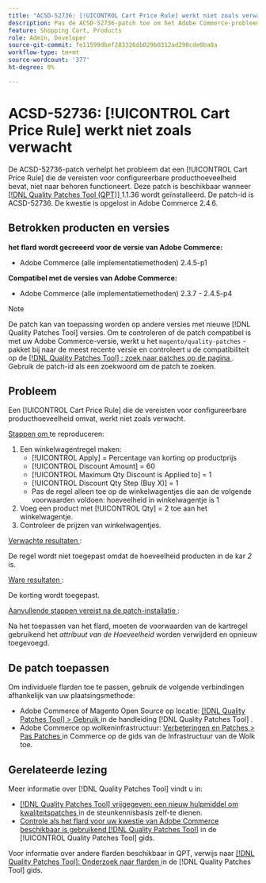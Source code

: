 ```yaml
---
title: "ACSD-52736: [!UICONTROL Cart Price Rule] werkt niet zoals verwacht"
description: Pas de ACSD-52736-patch toe om het Adobe Commerce-probleem op te lossen, waarbij een [!UICONTROL Cart Price Rule] die de vereisten voor configureerbare producthoeveelheid bevat, niet werkt zoals u had verwacht.
feature: Shopping Cart, Products
role: Admin, Developer
source-git-commit: fe11599dbef283326db029b0312ad290cde0ba0a
workflow-type: tm+mt
source-wordcount: '377'
ht-degree: 0%

---
```


# ACSD-52736: [!UICONTROL Cart Price Rule] werkt niet zoals verwacht

De ACSD-52736-patch verhelpt het probleem dat een [!UICONTROL Cart Price Rule] die de vereisten voor configureerbare producthoeveelheid bevat, niet naar behoren functioneert. Deze patch is beschikbaar wanneer [[!DNL Quality Patches Tool (QPT)] ](https://experienceleague.adobe.com/en/docs/commerce-knowledge-base/kb/announcements/commerce-announcements/magento-quality-patches-released-new-tool-to-self-serve-quality-patches) 1.1.36 wordt geïnstalleerd. De patch-id is ACSD-52736. De kwestie is opgelost in Adobe Commerce 2.4.6.

## Betrokken producten en versies

**het flard wordt gecreeerd voor de versie van Adobe Commerce:**

* Adobe Commerce (alle implementatiemethoden) 2.4.5-p1

**Compatibel met de versies van Adobe Commerce:**

* Adobe Commerce (alle implementatiemethoden) 2.3.7 - 2.4.5-p4

>[!NOTE]
>
>De patch kan van toepassing worden op andere versies met nieuwe [!DNL Quality Patches Tool] versies. Om te controleren of de patch compatibel is met uw Adobe Commerce-versie, werkt u het `magento/quality-patches` -pakket bij naar de meest recente versie en controleert u de compatibiliteit op de [[!DNL Quality Patches Tool] : zoek naar patches op de pagina ](https://experienceleague.adobe.com/tools/commerce-quality-patches/index.html) . Gebruik de patch-id als een zoekwoord om de patch te zoeken.

## Probleem

Een [!UICONTROL Cart Price Rule] die de vereisten voor configureerbare producthoeveelheid omvat, werkt niet zoals verwacht.

<u> Stappen om </u> te reproduceren:

1. Een winkelwagentregel maken:
   * [!UICONTROL Apply] = Percentage van korting op productprijs
   * [!UICONTROL Discount Amount] = 60
   * [!UICONTROL Maximum Qty Discount is Applied to] = 1
   * [!UICONTROL Discount Qty Step (Buy X)] = 1
   * Pas de regel alleen toe op de winkelwagentjes die aan de volgende voorwaarden voldoen: hoeveelheid in winkelwagentje is 1
2. Voeg een product met [!UICONTROL Qty] = 2 toe aan het winkelwagentje.
3. Controleer de prijzen van winkelwagentjes.

<u> Verwachte resultaten </u>:

De regel wordt niet toegepast omdat de hoeveelheid producten in de kar *2* is.

<u> Ware resultaten </u>:

De korting wordt toegepast.

<u> Aanvullende stappen vereist na de patch-installatie </u> :

Na het toepassen van het flard, moeten de voorwaarden van de kartregel gebruikend het *attribuut van de Hoeveelheid* worden verwijderd en opnieuw toegevoegd.

## De patch toepassen

Om individuele flarden toe te passen, gebruik de volgende verbindingen afhankelijk van uw plaatsingsmethode:

* Adobe Commerce of Magento Open Source op locatie: [[!DNL Quality Patches Tool]  > Gebruik ](/help/tools/quality-patches-tool/usage.md) in de handleiding [!DNL Quality Patches Tool] .
* Adobe Commerce op wolkeninfrastructuur: [ Verbeteringen en Patches > Pas Patches ](https://experienceleague.adobe.com/docs/commerce-cloud-service/user-guide/develop/upgrade/apply-patches.html) in Commerce op de gids van de Infrastructuur van de Wolk toe.

## Gerelateerde lezing

Meer informatie over [!DNL Quality Patches Tool] vindt u in:

* [[!DNL Quality Patches Tool]  vrijgegeven: een nieuw hulpmiddel om kwaliteitspatches ](https://experienceleague.adobe.com/en/docs/commerce-knowledge-base/kb/announcements/commerce-announcements/magento-quality-patches-released-new-tool-to-self-serve-quality-patches) in de steunkennisbasis zelf-te dienen.
* [ Controle als het flard voor uw kwestie van Adobe Commerce beschikbaar is gebruikend  [!DNL Quality Patches Tool]](/help/tools/quality-patches-tool/patches-available-in-qpt/check-patch-for-magento-issue-with-magento-quality-patches.md) in de [!UICONTROL Quality Patches Tool] gids.


Voor informatie over andere flarden beschikbaar in QPT, verwijs naar [[!DNL Quality Patches Tool]: Onderzoek naar flarden ](https://experienceleague.adobe.com/tools/commerce-quality-patches/index.html) in de [!DNL Quality Patches Tool] gids.
